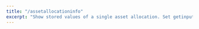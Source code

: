 ```yaml
---
title: "/assetallocationinfo"
excerpt: "Show stored values of a single asset allocation. Set getinputs to true if you want to get the allocation inputs, if applicable."
---
```

